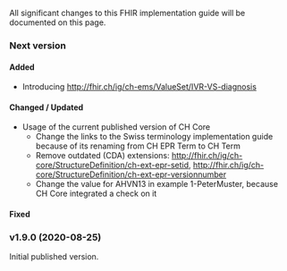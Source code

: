 All significant changes to this FHIR implementation guide will be documented on this page.  

### Next version

#### Added
* Introducing http://fhir.ch/ig/ch-ems/ValueSet/IVR-VS-diagnosis

#### Changed / Updated
* Usage of the current published version of CH Core
   * Change the links to the Swiss terminology implementation guide because of its renaming from CH EPR Term to CH Term
   * Remove outdated (CDA) extensions: http://fhir.ch/ig/ch-core/StructureDefinition/ch-ext-epr-setid, http://fhir.ch/ig/ch-core/StructureDefinition/ch-ext-epr-versionnumber
   * Change the value for AHVN13 in example 1-PeterMuster, because CH Core integrated a check on it

#### Fixed

### v1.9.0 (2020-08-25)
Initial published version.
